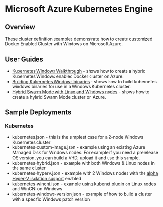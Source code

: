 # Microsoft Azure Kubernetes Engine

## Overview

These cluster definition examples demonstrate how to create customized Docker Enabled Cluster with Windows on Microsoft Azure.

## User Guides

* [Kubernetes Windows Walkthrough](../../docs/kubernetes/windows.md) - shows how to create a hybrid Kubernetes Windows enabled Docker cluster on Azure.
* [Building Kubernetes Windows binaries](../../docs/kubernetes-build-win-binaries.md) - shows how to build kubernetes windows binaries for use in a Windows Kubernetes cluster.
* [Hybrid Swarm Mode with Linux and Windows nodes](../../docs/swarmmode-hybrid.md) - shows how to create a hybrid Swarm Mode cluster on Azure.


## Sample Deployments

### Kubernetes

- kubernetes.json - this is the simplest case for a 2-node Windows Kubernetes cluster
- kubernetes-custom-image.json - example using an existing Azure Managed Disk for Windows nodes. For example if you need a prerelease OS version, you can build a VHD, upload it and use this sample.
- kubernetes-hybrid.json - example with both Windows & Linux nodes in the same cluster
- kubernetes-hyperv.json - example with 2 Windows nodes with the [alpha Hyper-V isolation support](https://kubernetes.io/docs/getting-started-guides/windows/#hyper-v-containers) enabled
- kubernetes-wincni.json - example using kubenet plugin on Linux nodes and WinCNI on Windows
- kubernetes-windows-version.json - example of how to build a cluster with a specific Windows patch version

